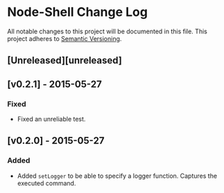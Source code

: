 # Node-Shell Change Log
All notable changes to this project will be documented in this file.
This project adheres to [Semantic Versioning](http://semver.org/).

## [Unreleased][unreleased]

## [v0.2.1] - 2015-05-27
### Fixed
- Fixed an unreliable test.

## [v0.2.0] - 2015-05-27
### Added
- Added `setLogger` to be able to specify a logger function. Captures the executed command.
